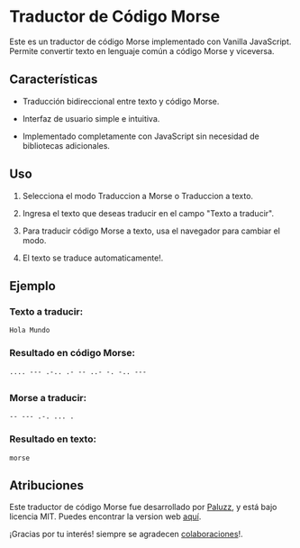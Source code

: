 # Traductor de Código Morse

  

Este es un traductor de código Morse implementado con Vanilla JavaScript. Permite convertir texto en lenguaje común a código Morse y viceversa.

  

## Características

  

- Traducción bidireccional entre texto y código Morse.

- Interfaz de usuario simple e intuitiva.

- Implementado completamente con JavaScript sin necesidad de bibliotecas adicionales.

  

## Uso

  

1. Selecciona el modo Traduccion a Morse o Traduccion a texto.

2. Ingresa el texto que deseas traducir en el campo "Texto a traducir".

3. Para traducir código Morse a texto, usa el navegador para cambiar el modo.

4. El texto se traduce automaticamente!.

  

## Ejemplo

  
  

### Texto a traducir:

  ```
Hola Mundo
```
  

### Resultado en código Morse:

  
```
.... --- .-.. .- -- ..- -. -.. ---
```
  
  
##
### Morse a traducir:

  
```
-- --- .-. ... .
```
  

### Resultado en texto:

  
```
morse
```

## Atribuciones

  

Este traductor de código Morse fue desarrollado por [Paluzz](https://github.com/paluzz), y está bajo licencia MIT. Puedes encontrar la version web [aquí](https://paluzz.github.io/morse/).


  

¡Gracias por tu interés! siempre se agradecen [colaboraciones](https://cafecito.app/damianp_)!.


